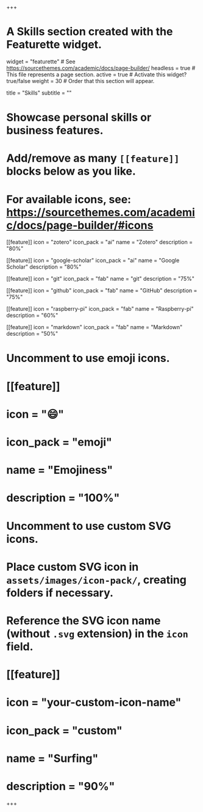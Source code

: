+++
# A Skills section created with the Featurette widget.
widget = "featurette"  # See https://sourcethemes.com/academic/docs/page-builder/
headless = true  # This file represents a page section.
active = true  # Activate this widget? true/false
weight = 30  # Order that this section will appear.

title = "Skills"
subtitle = ""

# Showcase personal skills or business features.
# 
# Add/remove as many `[[feature]]` blocks below as you like.
# 
# For available icons, see: https://sourcethemes.com/academic/docs/page-builder/#icons

[[feature]]
  icon = "zotero"
  icon_pack = "ai"
  name = "Zotero"
  description = "80%"

[[feature]]
  icon = "google-scholar"
  icon_pack = "ai"
  name = "Google Scholar"
  description = "80%"
  
[[feature]]
  icon = "git"
  icon_pack = "fab"
  name = "git"
  description = "75%" 

[[feature]]
  icon = "github"
  icon_pack = "fab"
  name = "GitHub"
  description = "75%" 

[[feature]]
  icon = "raspberry-pi"
  icon_pack = "fab"
  name = "Raspberry-pi"
  description = "60%" 
  
[[feature]]
  icon = "markdown"
  icon_pack = "fab"
  name = "Markdown"
  description = "50%"

# Uncomment to use emoji icons.
# [[feature]]
#  icon = ":smile:"
#  icon_pack = "emoji"
#  name = "Emojiness"
#  description = "100%"  

# Uncomment to use custom SVG icons.
# Place custom SVG icon in `assets/images/icon-pack/`, creating folders if necessary.
# Reference the SVG icon name (without `.svg` extension) in the `icon` field.
# [[feature]]
#  icon = "your-custom-icon-name"
#  icon_pack = "custom"
#  name = "Surfing"
#  description = "90%"

+++
